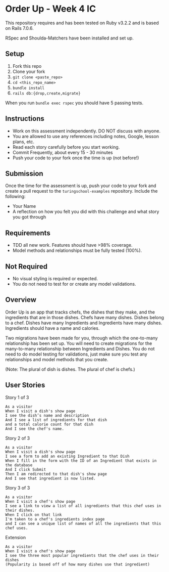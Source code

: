 # Order Up - Week 4 IC

This repository requires and has been tested on Ruby v3.2.2 and is based on Rails 7.0.6.

RSpec and Shoulda-Matchers have been installed and set up.

## Setup

1. Fork this repo
1. Clone your fork
1. `git clone <paste_repo>`
1. `cd <this_repo_name>`
1. `bundle install`
1. `rails db:{drop,create,migrate}`

When you run `bundle exec rspec` you should have 5 passing tests.

## Instructions

* Work on this assessment independently. DO NOT discuss with anyone.
* You are allowed to use any references including notes, Google, lesson plans, etc.
* Read each story carefully before you start working.
* Commit Frequently, about every 15 - 30 minutes
* Push your code to your fork once the time is up (not before!)

## Submission

Once the time for the assessment is up, push your code to your fork and create a pull request to the `turingschool-examples` repository. Include the following:

* Your Name
* A reflection on how you felt you did with this challenge and what story you got through

## Requirements

* TDD all new work. Features should have >98% coverage.
* Model methods and relationships must be fully tested (100%).

## Not Required

* No visual styling is required or expected.
* You do not need to test for or create any model validations.

## Overview
Order Up is an app that tracks chefs, the dishes that they make, and the ingredients that are in those dishes. Chefs have many dishes. Dishes belong to a chef. Dishes have many Ingredients and Ingredients have many dishes. Ingredients should have a name and calories.
 
Two migrations have been made for you, through which the one-to-many relationship has been set up. You will need to create migrations for the many-to-many relationship between Ingredients and Dishes. 
You do not need to do model testing for validations, just make sure you test any relationships and model methods that you create.
 
(Note: The plural of dish is dishes. The plural of chef is chefs.)

## User Stories
Story 1 of 3
```
As a visitor
When I visit a dish's show page
I see the dish’s name and description
And I see a list of ingredients for that dish
and a total calorie count for that dish
And I see the chef's name.
```
 
Story 2 of 3
```
As a visitor
When I visit a dish's show page
I see a form to add an existing Ingredient to that Dish
When I fill in the form with the ID of an Ingredient that exists in the database
And I click Submit
Then I am redirected to that dish's show page
And I see that ingredient is now listed. 
```

Story 3 of 3
```
As a visitor
When I visit a chef's show page
I see a link to view a list of all ingredients that this chef uses in their dishes.
When I click on that link
I'm taken to a chef's ingredients index page
and I can see a unique list of names of all the ingredients that this chef uses.
```
 
Extension
```
As a visitor
When I visit a chef's show page
I see the three most popular ingredients that the chef uses in their dishes
(Popularity is based off of how many dishes use that ingredient)
```